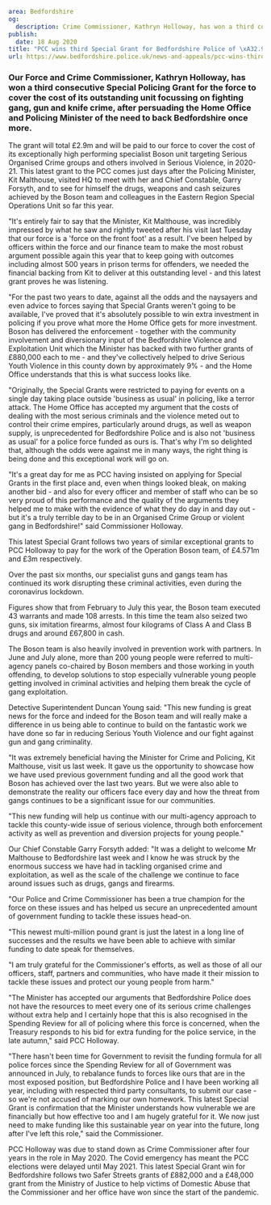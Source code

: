 ```yaml
area: Bedfordshire
og:
  description: Crime Commissioner, Kathryn Holloway, has won a third consecutive Special Policing Grant our force to cover the cost of its outstanding unit focussing on fighting gang, gun and knife crime, after persuading the Home Office and Policing Minister of the need to back Bedfordshire once more.
publish:
  date: 18 Aug 2020
title: "PCC wins third Special Grant for Bedfordshire Police of \xA32.9m \u201Cagainst the odds\u201D"
url: https://www.bedfordshire.police.uk/news-and-appeals/pcc-wins-third-special-grant-bedfordshire-police-29m-against-odds
```

### Our Force and Crime Commissioner, Kathryn Holloway, has won a third consecutive Special Policing Grant for the force to cover the cost of its outstanding unit focussing on fighting gang, gun and knife crime, after persuading the Home Office and Policing Minister of the need to back Bedfordshire once more.

The grant will total £2.9m and will be paid to our force to cover the cost of its exceptionally high performing specialist Boson unit targeting Serious Organised Crime groups and others involved in Serious Violence, in 2020-21. This latest grant to the PCC comes just days after the Policing Minister, Kit Malthouse, visited HQ to meet with her and Chief Constable, Garry Forsyth, and to see for himself the drugs, weapons and cash seizures achieved by the Boson team and colleagues in the Eastern Region Special Operations Unit so far this year.

"It's entirely fair to say that the Minister, Kit Malthouse, was incredibly impressed by what he saw and rightly tweeted after his visit last Tuesday that our force is a 'force on the front foot' as a result. I've been helped by officers within the force and our finance team to make the most robust argument possible again this year that to keep going with outcomes including almost 500 years in prison terms for offenders, we needed the financial backing from Kit to deliver at this outstanding level - and this latest grant proves he was listening.

"For the past two years to date, against all the odds and the naysayers and even advice to forces saying that Special Grants weren't going to be available, I've proved that it's absolutely possible to win extra investment in policing if you prove what more the Home Office gets for more investment. Boson has delivered the enforcement - together with the community involvement and diversionary input of the Bedfordshire Violence and Exploitation Unit which the Minister has backed with two further grants of £880,000 each to me - and they've collectively helped to drive Serious Youth Violence in this county down by approximately 9% - and the Home Office understands that this is what success looks like.

"Originally, the Special Grants were restricted to paying for events on a single day taking place outside 'business as usual' in policing, like a terror attack. The Home Office has accepted my argument that the costs of dealing with the most serious criminals and the violence meted out to control their crime empires, particularly around drugs, as well as weapon supply, is unprecedented for Bedfordshire Police and is also not 'business as usual' for a police force funded as ours is. That's why I'm so delighted that, although the odds were against me in many ways, the right thing is being done and this exceptional work will go on.

"It's a great day for me as PCC having insisted on applying for Special Grants in the first place and, even when things looked bleak, on making another bid - and also for every officer and member of staff who can be so very proud of this performance and the quality of the arguments they helped me to make with the evidence of what they do day in and day out - but it's a truly terrible day to be in an Organised Crime Group or violent gang in Bedfordshire!" said Commissioner Holloway.

This latest Special Grant follows two years of similar exceptional grants to PCC Holloway to pay for the work of the Operation Boson team, of £4.571m and £3m respectively.

Over the past six months, our specialist guns and gangs team has continued its work disrupting these criminal activities, even during the coronavirus lockdown.

Figures show that from February to July this year, the Boson team executed 43 warrants and made 108 arrests. In this time the team also seized two guns, six imitation firearms, almost four kilograms of Class A and Class B drugs and around £67,800 in cash.

The Boson team is also heavily involved in prevention work with partners. In June and July alone, more than 200 young people were referred to multi-agency panels co-chaired by Boson members and those working in youth offending, to develop solutions to stop especially vulnerable young people getting involved in criminal activities and helping them break the cycle of gang exploitation.

Detective Superintendent Duncan Young said: "This new funding is great news for the force and indeed for the Boson team and will really make a difference in us being able to continue to build on the fantastic work we have done so far in reducing Serious Youth Violence and our fight against gun and gang criminality.

"It was extremely beneficial having the Minister for Crime and Policing, Kit Malthouse, visit us last week. It gave us the opportunity to showcase how we have used previous government funding and all the good work that Boson has achieved over the last two years. But we were also able to demonstrate the reality our officers face every day and how the threat from gangs continues to be a significant issue for our communities.

"This new funding will help us continue with our multi-agency approach to tackle this county-wide issue of serious violence, through both enforcement activity as well as prevention and diversion projects for young people."

Our Chief Constable Garry Forsyth added: "It was a delight to welcome Mr Malthouse to Bedfordshire last week and I know he was struck by the enormous success we have had in tackling organised crime and exploitation, as well as the scale of the challenge we continue to face around issues such as drugs, gangs and firearms.

"Our Police and Crime Commissioner has been a true champion for the force on these issues and has helped us secure an unprecedented amount of government funding to tackle these issues head-on.

"This newest multi-million pound grant is just the latest in a long line of successes and the results we have been able to achieve with similar funding to date speak for themselves.

"I am truly grateful for the Commissioner's efforts, as well as those of all our officers, staff, partners and communities, who have made it their mission to tackle these issues and protect our young people from harm."

"The Minister has accepted our arguments that Bedfordshire Police does not have the resources to meet every one of its serious crime challenges without extra help and I certainly hope that this is also recognised in the Spending Review for all of policing where this force is concerned, when the Treasury responds to his bid for extra funding for the police service, in the late autumn," said PCC Holloway.

"There hasn't been time for Government to revisit the funding formula for all police forces since the Spending Review for all of Government was announced in July, to rebalance funds to forces like ours that are in the most exposed position, but Bedfordshire Police and I have been working all year, including with respected third party consultants, to submit our case - so we're not accused of marking our own homework. This latest Special Grant is confirmation that the Minister understands how vulnerable we are financially but how effective too and I am hugely grateful for it. We now just need to make funding like this sustainable year on year into the future, long after I've left this role," said the Commissioner.

PCC Holloway was due to stand down as Crime Commissioner after four years in the role in May 2020. The Covid emergency has meant the PCC elections were delayed until May 2021. This latest Special Grant win for Bedfordshire follows two Safer Streets grants of £882,000 and a £48,000 grant from the Ministry of Justice to help victims of Domestic Abuse that the Commissioner and her office have won since the start of the pandemic.

###
